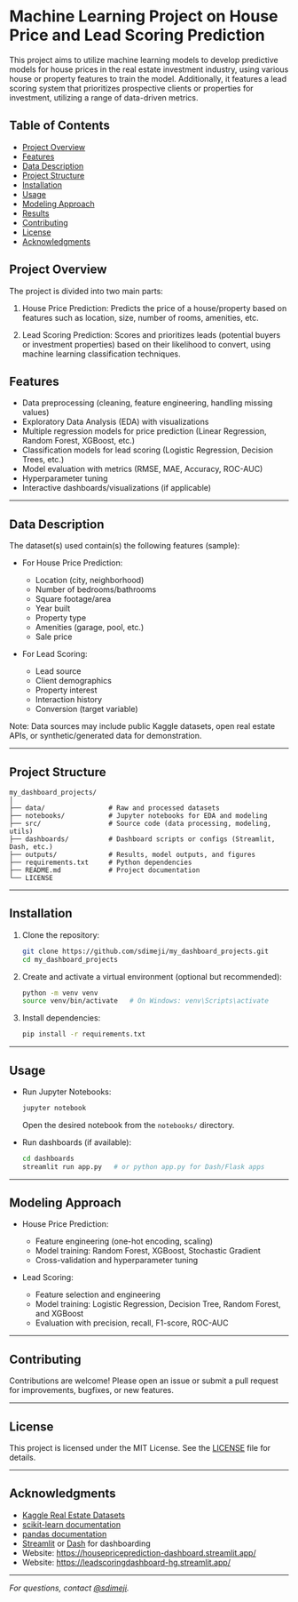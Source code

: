 # Machine Learning Project on House Price and Lead Scoring Prediction

This project aims to utilize machine learning models to develop predictive models for house prices in the real estate investment industry, using various house or property features to train the model. Additionally, it features a lead scoring system that prioritizes prospective clients or properties for investment, utilizing a range of data-driven metrics.

## Table of Contents

- [Project Overview](#project-overview)
- [Features](#features)
- [Data Description](#data-description)
- [Project Structure](#project-structure)
- [Installation](#installation)
- [Usage](#usage)
- [Modeling Approach](#modeling-approach)
- [Results](#results)
- [Contributing](#contributing)
- [License](#license)
- [Acknowledgments](#acknowledgments)


## Project Overview

The project is divided into two main parts:

1. House Price Prediction: Predicts the price of a house/property based on features such as location, size, number of rooms, amenities, etc.

2. Lead Scoring Prediction: Scores and prioritizes leads (potential buyers or investment properties) based on their likelihood to convert, using machine learning classification techniques.


## Features

- Data preprocessing (cleaning, feature engineering, handling missing values)
- Exploratory Data Analysis (EDA) with visualizations
- Multiple regression models for price prediction (Linear Regression, Random Forest, XGBoost, etc.)
- Classification models for lead scoring (Logistic Regression, Decision Trees, etc.)
- Model evaluation with metrics (RMSE, MAE, Accuracy, ROC-AUC)
- Hyperparameter tuning
- Interactive dashboards/visualizations (if applicable)

---

## Data Description

The dataset(s) used contain(s) the following features (sample):

- For House Price Prediction:
  - Location (city, neighborhood)
  - Number of bedrooms/bathrooms
  - Square footage/area
  - Year built
  - Property type
  - Amenities (garage, pool, etc.)
  - Sale price

- For Lead Scoring:
  - Lead source
  - Client demographics
  - Property interest
  - Interaction history
  - Conversion (target variable)

Note: Data sources may include public Kaggle datasets, open real estate APIs, or synthetic/generated data for demonstration.

---

## Project Structure

```
my_dashboard_projects/
│
├── data/                # Raw and processed datasets
├── notebooks/           # Jupyter notebooks for EDA and modeling
├── src/                 # Source code (data processing, modeling, utils)
├── dashboards/          # Dashboard scripts or configs (Streamlit, Dash, etc.)
├── outputs/             # Results, model outputs, and figures
├── requirements.txt     # Python dependencies
├── README.md            # Project documentation
└── LICENSE
```

---

## Installation

1. Clone the repository:
   ```bash
   git clone https://github.com/sdimeji/my_dashboard_projects.git
   cd my_dashboard_projects
   ```

2. Create and activate a virtual environment (optional but recommended):
   ```bash
   python -m venv venv
   source venv/bin/activate   # On Windows: venv\Scripts\activate
   ```

3. Install dependencies:
   ```bash
   pip install -r requirements.txt
   ```

---

## Usage

- Run Jupyter Notebooks:
  ```bash
  jupyter notebook
  ```
  Open the desired notebook from the `notebooks/` directory.

- Run dashboards (if available):
  ```bash
  cd dashboards
  streamlit run app.py   # or python app.py for Dash/Flask apps
  ```

---

## Modeling Approach

- House Price Prediction:
  - Feature engineering (one-hot encoding, scaling)
  - Model training: Random Forest, XGBoost, Stochastic Gradient 
  - Cross-validation and hyperparameter tuning

- Lead Scoring:
  - Feature selection and engineering
  - Model training: Logistic Regression, Decision Tree, Random Forest, and XGBoost
  - Evaluation with precision, recall, F1-score, ROC-AUC

---

## Contributing

Contributions are welcome! Please open an issue or submit a pull request for improvements, bugfixes, or new features.

---

## License

This project is licensed under the MIT License. See the [LICENSE](LICENSE) file for details.

---

## Acknowledgments

- [Kaggle Real Estate Datasets](https://www.kaggle.com/datasets)
- [scikit-learn documentation](https://scikit-learn.org/)
- [pandas documentation](https://pandas.pydata.org/)
- [Streamlit](https://streamlit.io/) or [Dash](https://plotly.com/dash/) for dashboarding
- Website: https://housepriceprediction-dashboard.streamlit.app/
- Website: https://leadscoringdashboard-hg.streamlit.app/

---

*For questions, contact [@sdimeji](https://github.com/sdimeji).*
````   
